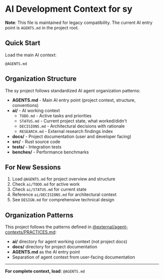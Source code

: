 # AI Development Context for sy

**Note**: This file is maintained for legacy compatibility. The current AI entry point is `AGENTS.md` in the project root.

## Quick Start

Load the main AI context:
```
@AGENTS.md
```

## Organization Structure

The sy project follows standardized AI agent organization patterns:

- **AGENTS.md** - Main AI entry point (project context, structure, conventions)
- **ai/** - AI working context
  - `TODO.md` - Active tasks and priorities
  - `STATUS.md` - Current project state, what worked/didn't
  - `DECISIONS.md` - Architectural decisions with rationale
  - `RESEARCH.md` - External research findings index
- **docs/** - Project documentation (user and developer facing)
- **src/** - Rust source code
- **tests/** - Integration tests
- **benches/** - Performance benchmarks

## For New Sessions

1. Load `@AGENTS.md` for project overview and structure
2. Check `ai/TODO.md` for active work
3. Check `ai/STATUS.md` for current state
4. Reference `ai/DECISIONS.md` for architectural context
5. See `DESIGN.md` for comprehensive technical design

## Organization Patterns

This project follows the patterns defined in [@external/agent-contexts/PRACTICES.md](https://github.com/nijaru/agent-contexts):

- **ai/** directory for agent working context (not project docs)
- **docs/** directory for project documentation
- **AGENTS.md** as the AI entry point
- Separation of agent context from user-facing documentation

---

**For complete context, load**: `@AGENTS.md`
